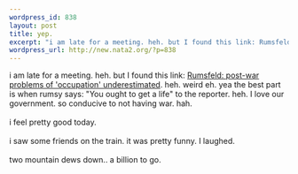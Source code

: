 ```yaml
--- 
wordpress_id: 838
layout: post
title: yep.
excerpt: "i am late for a meeting. heh. but I found this link: Rumsfeld: post-war problems of 'occupation' underestimated. heh. weird eh. yea the best part is when rumsy says: \"You ought to get a life\" to the reporter. heh. I love our government. so conducive to not having war. hah. i feel pretty good today. i saw some friends on the trai..."
wordpress_url: http://new.nata2.org/?p=838
---
```

i am late for a meeting. heh. but I found this link: <a href="http://msnbc.msn.com/id/4865948/">Rumsfeld: post-war problems of 'occupation' underestimated</a>. heh. weird eh. yea the best part is when rumsy says: "You ought to get a life" to the reporter. heh. I love our government. so conducive to not having war. hah. <br/><br/>i feel pretty good today. <br/><br/>i saw some friends on the train. it was pretty funny. I laughed. <br/><br/>two mountain dews down.. a billion to go.

